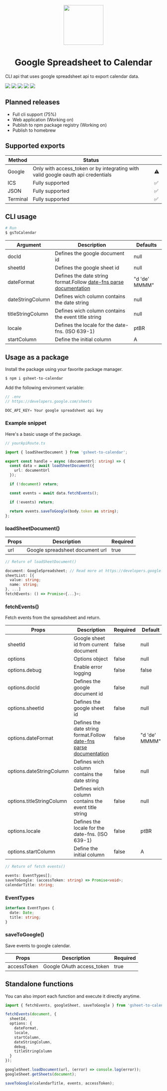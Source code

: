 <p align="center">
    <img src="https://user-images.githubusercontent.com/59520975/218352265-fe2009e2-87ef-4913-a8f7-4b2451f04f88.png" height="128">
    <h1 align="center">Google Spreadsheet to Calendar</h1>
</p>

CLI api that uses google spreadsheet api to export calendar data.

<p float="left">

<img src="https://img.shields.io/github/package-json/v/makis-san/gsheet-to-calendar/main?label=Version&style=for-the-badge"/>

<img src="https://img.shields.io/npm/v/gsheet-to-calendar?color=CC3534&style=for-the-badge"/>

<img src="https://img.shields.io/github/issues-raw/makis-san/gsheet-to-calendar?color=blue&style=for-the-badge"/>

<img src="https://img.shields.io/github/issues-pr-raw/makis-san/gsheet-to-calendar?color=blue&style=for-the-badge"/>

<img src="https://img.shields.io/github/license/makis-san/gsheet-to-calendar?style=for-the-badge"/>

</p>

## Planned releases

- Full cli support (75%)
- Web application (Working on)
- Publish to npm package registry (Working on)
- Publish to homebrew

## Supported exports

| Method   | Status                                                                           |     |
| -------- | -------------------------------------------------------------------------------- | --- |
| Google   | Only with access_token or by integrating with valid google oauth api credentials | ⚠️  |
| ICS      | Fully supported                                                                  | ✅  |
| JSON     | Fully supported                                                                  | ✅  |
| Terminal | Fully supported                                                                  | ✅  |

## CLI usage

```sh
# Run
$ gsToCalendar
```

| Argument          | Description                                                                                                   | Defaults      |
| ----------------- | ------------------------------------------------------------------------------------------------------------- | ------------- |
| docId             | Defines the google document id                                                                                | null          |
| sheetId           | Defines the google sheet id                                                                                   | null          |
| dateFormat        | Defines the date string format.Follow [date-fns parse documentation](https://date-fns.org/v2.29.3/docs/parse) | "d 'de' MMMM" |
| dateStringColumn  | Defines wich column contains the date string                                                                  | null          |
| titleStringColumn | Defines wich column contains the event title string                                                           | null          |
| locale            | Defines the locale for the date-fns. (ISO 639-1)                                                              | ptBR          |
| startColumn       | Define the initial column                                                                                     | A             |

## Usage as a package

Install the package using your favorite package manager.

```shell
$ npm i gsheet-to-calendar
```

Add the following enviroment variable:

```ts
// .env
// https://developers.google.com/sheets

DOC_API_KEY= Your google spreadsheet api key
```

### Example snippet

Here's a basic usage of the package.

```ts
// yourApiRoute.ts

import { loadSheetDocument } from 'gsheet-to-calendar';

export const handle = async (documentUrl: string) => {
  const data = await loadSheetDocument({
    url: documentUrl
  });

  if (!document) return;

  const events = await data.fetchEvents();

  if (!events) return;

  return events.saveToGoogle(body.token as string);
};
```

### loadSheetDocument()

| Props | Description                     | Required |
| ----- | ------------------------------- | -------- |
| url   | Google spreadsheet document url | true     |

```ts
// Return of loadSheetDocument()

document: GoogleSpreadsheet; // Read more at https://developers.google.com/sheets/api/reference/rest/v4/spreadsheets#spreadsheetproperties
sheetList: [{
  value: string;
  name: string;
}, ...]
fetchEvents: () => Promise<{...}>;
```

### fetchEvents()

Fetch events from the spreadsheet and return.

| Props                     | Description                                                                                                   | Required | Default       |
| ------------------------- | ------------------------------------------------------------------------------------------------------------- | -------- | ------------- |
| sheetId                   | Google sheet id from current document                                                                         | false    | null          |
| options                   | Options object                                                                                                | false    | null          |
| options.debug             | Enable error logging                                                                                          | false    | false         |
| options.docId             | Defines the google document id                                                                                | false    | null          |
| options.sheetId           | Defines the google sheet id                                                                                   | false    | null          |
| options.dateFormat        | Defines the date string format.Follow [date-fns parse documentation](https://date-fns.org/v2.29.3/docs/parse) | false    | "d 'de' MMMM" |
| options.dateStringColumn  | Defines wich column contains the date string                                                                  | false    | null          |
| options.titleStringColumn | Defines wich column contains the event title string                                                           | false    | null          |
| options.locale            | Defines the locale for the date-fns. (ISO 639-1)                                                              | false    | ptBR          |
| options.startColumn       | Define the initial column                                                                                     | false    | A             |

```ts
// Return of fetch events()

events: EventTypes[];
saveToGoogle: (accessToken: string) => Promise<void>;
calendarTitle: string;
```

### EventTypes

```ts
interface EventTypes {
  date: Date;
  title: string;
}
```

### saveToGoogle()

Save events to google calendar.

| Props       | Description               | Required |
| ----------- | ------------------------- | -------- |
| accessToken | Google OAuth access_token | true     |

## Standalone functions

You can also import each function and execute it directly anytime.

```ts
import { fetchEvents, googleSheet, saveToGoogle } from 'gsheet-to-calendar';

fetchEvents(document, {
  sheetId,
  options: {
    dateFormat,
    locale,
    startColumn,
    dateStringColumn,
    debug,
    titleStringColumn
  }
});

googleSheet.loadDocument(url, (error) => console.log(error));
googleSheet.getSheets(document);

saveToGoogle(calendarTitle, events, accessToken);
```
